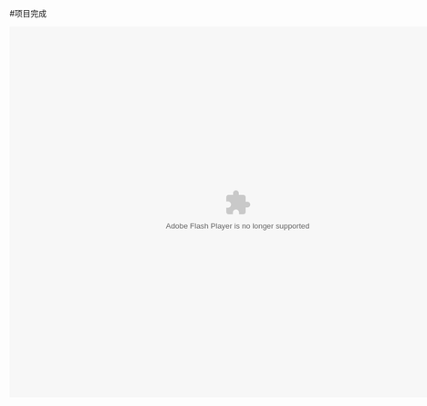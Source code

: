 #项目完成

<embed src="http://resource.3cwdb.com/kailong-donghua/%CF%EE%C4%BF%B9%DC%C0%ED-6%CF%EE%C4%BF%CD%EA%B3%C9.swf" width="800" height="650"  pluginspage="http://www.macromedia.com/go/getflashplayer" 
type="application/x-shockwave-flash" ></embed>